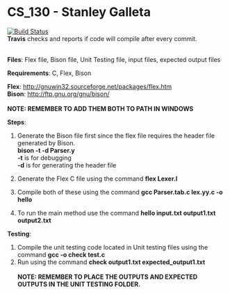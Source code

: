 # CS_130 - Stanley Galleta

[![Build Status](https://travis-ci.com/Mazereon/CS_130.svg?token=5UwYrrDuwqoi1qu46f5D&branch=master)](https://travis-ci.com/Mazereon/CS_130) <br/>
**Travis** checks and reports if code will compile after every commit. <br/><br/>

**Files**: Flex file, Bison file, Unit Testing file, input files, expected output files  <br/>

**Requirements**: C, Flex, Bison

**Flex**: http://gnuwin32.sourceforge.net/packages/flex.htm  <br/>
**Bison**: http://ftp.gnu.org/gnu/bison/  <br/>  <br/>
**NOTE: REMEMBER TO ADD THEM BOTH TO PATH IN WINDOWS**



**Steps**:
1.  Generate the Bison file first since the flex file requires the header file generated by Bison. <br/>
	**bison -t -d Parser.y** <br/>
	**-t** is for debugging <br/>
	**-d** is for generating the header file
	
2.	Generate the Flex C file using the command **flex Lexer.l**
3.  Compile both of these using the command **gcc Parser.tab.c lex.yy.c -o hello**
4.  To run the main method use the command **hello input.txt output1.txt output2.txt**  <br/>

**Testing**:
1.  Compile the unit testing code located in Unit testing files using the command **gcc -o check test.c**
2.  Run using the command **check output1.txt expected_output1.txt** <br/><br/>
**NOTE: REMEMBER TO PLACE THE OUTPUTS AND EXPECTED OUTPUTS IN THE UNIT TESTING FOLDER.**
